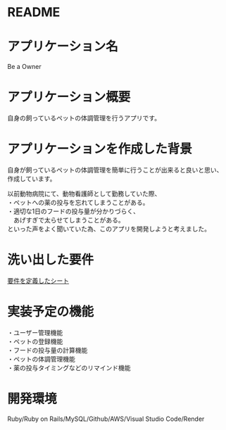 # README

# アプリケーション名
Be a Owner

# アプリケーション概要
自身の飼っているペットの体調管理を行うアプリです。

# アプリケーションを作成した背景
自身が飼っているペットの体調管理を簡単に行うことが出来ると良いと思い、<br>
作成しています。

以前動物病院にて、動物看護師として勤務していた際、<br>
・ペットへの薬の投与を忘れてしまうことがある。<br>
・適切な1日のフードの投与量が分かりづらく、<br>
　あげすぎで太らせてしまうことがある。<br>
といった声をよく聞いていた為、このアプリを開発しようと考えました。

# 洗い出した要件
[要件を定義したシート](https://docs.google.com/spreadsheets/d/15aOR0Ce3oJxpzlPL6dvtctVHeJraPuQGzCnsdktLYu4/edit#gid=1785908763)

# 実装予定の機能
・ユーザー管理機能<br>
・ペットの登録機能<br>
・フードの投与量の計算機能<br>
・ペットの体調管理機能<br>
・薬の投与タイミングなどのリマインド機能<br>

# 開発環境
Ruby/Ruby on Rails/MySQL/Github/AWS/Visual Studio Code/Render

